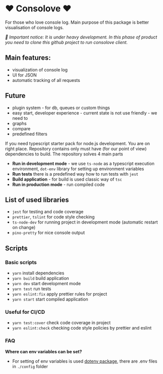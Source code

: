 # ❤️ Consolove ❤️
For those who love console log. Main purpose of this package is better visualisation of console logs.

*👷 Important notice: It is under heavy development. In this phase of product you need to clone this github project to run consolove client.*
## Main features:
- visualization of console log
- UI for JSON
- automatic tracking of all requests

## Future
- plugin system - for db, queues or custom things
- easy start, developer experience - current state is not use friendly - we need to
- graphs
- compare
- predefined filters


If you need typescript starter pack for node.js development. You are on
right place. Repository contains only must have (for our point of view)
dependencies to build. The repository solves 4 main parts

- **Run in development mode** - we use `ts-node` as a typescript execution environment,
`dot-env` library for setting up environment variables
- **Run tests** there is a predefined way how to run tests with `jest`
- **Build application** - for build is used classic way of `tsc`
- **Run in production mode** - run compiled code

## List of used libraries

- `jest` for testing and code coverage
- `prettier`, `tslint` for code style checking
- `ts-node-dev` for running project in development mode (automatic restart on change)
- `pino-pretty` for nice console output

## Scripts

### Basic  scripts

- `yarn`
install dependencies
- `yarn build`
build application
- `yarn dev`
start development mode
- `yarn test`
run tests
- `yarn eslint:fix`
apply prettier rules for project
- `yarn start`
start compiled application

### Useful for CI/CD

- `yarn test:cover`
 check code coverage in project
- `yarn eslint:check`
 checking code style policies by prettier and eslint

### FAQ

**Where can env variables can be set?**

- For setting of env variables is used [dotenv package](https://www.npmjs.com/package/dotenv), there are .env files in `./config` folder
